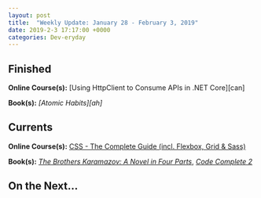 ```yaml
---
layout: post
title:  "Weekly Update: January 28 - February 3, 2019"
date: 2019-2-3 17:17:00 +0000
categories: Dev-eryday
---
```




## Finished

**Online Course(s):** [Using HttpClient to Consume APIs in .NET Core][can]

**Book(s):** *[Atomic Habits][ah]*

## Currents

**Online Course(s):** [CSS - The Complete Guide (incl. Flexbox, Grid & Sass)][css]

**Book(s):** *[The Brothers Karamazov: A Novel in Four Parts][brk]*, *[Code Complete 2][cc]*

## On the Next...



[cc]: https://www.amazon.com/Code-Complete-Developer-Best-Practices-ebook/dp/B00JDMPOSY/
[brk]: https://www.amazon.com/Brothers-Karamazov-Novel-Parts-Epilogue-ebook/dp/B004ZM10OE/
[css]: https://www.udemy.com/css-the-complete-guide-incl-flexbox-grid-sass/learn/v4/overview
